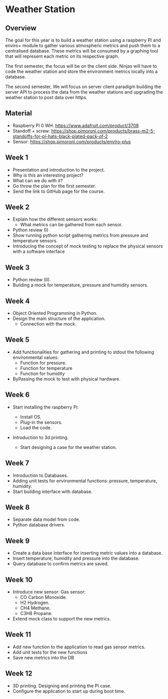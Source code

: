 # Weather Station

## Overview

The goal for this year is to build a weather station using a raspberry PI and enviro+ module to gather various atmospheric metrics and push them to a centralised database. These metrics will be consumed by a graphing tool that will represent each metric on its respective graph.

The first semester, the focus will be on the client side. Ninjas will have to code the weather station and store the environment metrics locally into a database.  

The second semester,  We will focus on server client paradigm building the server API to process the data from the weather stations and upgrading the weather station to post data over https. 

## Material

* Raspberry PI 0 WH:  <https://www.adafruit.com/product/3708>
* Standoff + screw: <https://shop.pimoroni.com/products/brass-m2-5-standoffs-for-pi-hats-black-plated-pack-of-2>  
* Sensor:  <https://shop.pimoroni.com/products/enviro-plus>

## Week 1

* Presentation and introduction to the project.
* Why is this an interesting project?
* What can we do with it?
* Go throw the plan for the first semester.
* Send the link to GitHub page for the course.

## Week 2

* Explain how the different sensors works:
  * What metrics can be gathered from each sensor.  
* Python review (I)
* Show running python script gathering metrics from pressure and temperature sensors.
* Introducing the concept of mock testing to replace the physical sensors with a software interface

## Week 3

* Python review (II).
* Building a mock for temperature, pressure and humidity sensors.

## Week 4

* Object Oriented Programming in Python.
* Design the main structure of the application.
  * Connection with the mock.

## Week 5

* Add functionalities for gathering and printing to stdout the following environmental values:
  * Function for pressure.
  * Function for temperature
  * Function for humidity
* ByPassing the mock to test with physical hardware.

## Week 6

* Start installing the raspberry Pi:
  * Install OS.
  * Plug-in the sensors.
  * Load the code.

* Introduction to 3d printing.
  * Start designing a case for the weather station.

## Week 7

* Introduction to Databases.
* Adding unit tests for environmental functions: pressure, temperature, humidity.
* Start building interface with database.

## Week 8

* Separate data model from code.
* Python database drivers.

## Week 9

* Create a data base interface for inserting metric values into a database.
* Insert temperature, humidity and pressure into the database.
* Query database to confirm metrics are saved.

## Week 10

* Introduce new sensor: Gas sensor:
  * CO Carbon Monoxide.
  * H2 Hydrogen.
  * CH4 Methane.
  * C3H8 Propane.
* Extend mock class to support the new metrics.

## Week 11

* Add new function to the application to read gas sensor metrics.
* Add unit tests for the new functions
* Save new metrics into the DB

## Week 12

* 3D printing. Designing and printing the PI case.
* Configure the application to start up during boot time.
